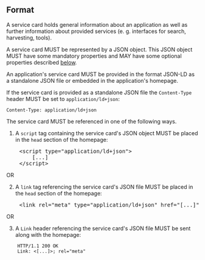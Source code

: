 ## Format

A service card holds general information about an application as well as further information about provided services (e. g. interfaces for search, harvesting, tools).

A service card MUST be represented by a JSON object. This JSON object MUST have some mandatory properties and MAY have some optional properties described <a href="#vocabulary">below</a>.

An application's service card MUST be provided in the format JSON-LD as a standalone JSON file or embedded in the application's homepage.

If the service card is provided as a standalone JSON file the `Content-Type` header MUST be set to `application/ld+json`:

```
Content-Type: application/ld+json
```

The service card MUST be referenced in one of the following ways.

1. A `script` tag containing the service card's JSON object MUST be placed in the `head` section of the homepage:

<pre>
    &lt;script type="application/ld+json">
        [...]
    &lt;/script>
</pre>

OR

2. A `link` tag referencing the service card's JSON file MUST be placed in the `head` section of the homepage:

<pre>
    &lt;link rel="meta" type="application/ld+json" href="[...]" title="Service-Description" />
</pre>

OR

3. A `Link` header referencing the service card's JSON file MUST be sent along with the homepage:

```
    HTTP/1.1 200 OK
    Link: <[...]>; rel="meta"
```
